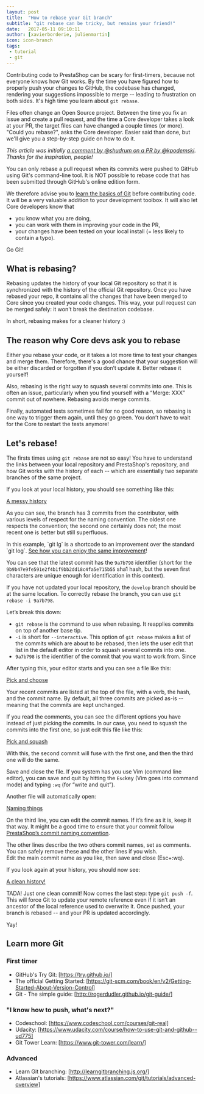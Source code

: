 ```yaml
---
layout: post
title:  "How to rebase your Git branch"
subtitle: "git rebase can be tricky, but remains your friend!"
date:   2017-05-11 09:10:11
author: [xavierborderie, julienmartin]
icon: icon-branch
tags:
 - tutorial
 - git
---
```


Contributing code to PrestaShop can be scary for first-timers, because not everyone knows how Git works. By the time you have figured how to properly push your changes to GitHub, the codebase has changed, rendering your suggestions impossible to merge -- leading to frustration on both sides. It's high time you learn about `git rebase`.

Files often change an Open Source project. Between the time you fix an issue and create a pull request, and the time a Core developer takes a look at your PR, the target files can have changed a couple times (or more). "Could you rebase?", asks the Core developer. Easier said than done, but we'll give you a step-by-step guide on how to do it.

<i>This article was initially [a comment by @shudrum on a PR by @kpodemski](https://github.com/PrestaShop/PrestaShop/pull/5583#issuecomment-221409795). Thanks for the inspiration, people!</i>

<note class="alert alert-note" role="alert">
You can only rebase a pull request when its commits were pushed to GitHub using Git's command-line tool. It is NOT possible to rebase code that has been submitted through GitHub's online edition form.

We therefore advise you to <a href="https://try.github.io/">learn the basics of Git</a> before contributing code. It will be a very valuable addition to your development toolbox. It will also let Core developers know that

* you know what you are doing,
* you can work with them in improving your code in the PR,
* your changes have been tested on your local install (= less likely to contain a typo).

Go Git!
</note>

## What is rebasing?

Rebasing updates the history of your local Git repository so that it is synchronized with the history of the official Git repository. Once you have rebased your repo, it contains all the changes that have been merged to Core since you created your code changes. This way, your pull request can be merged safely: it won't break the destination codebase.

In short, rebasing makes for a cleaner history :)

## The reason why Core devs ask you to rebase

Either you rebase your code, or it takes a lot more time to test your changes and merge them. Therefore, there's a good chance that your suggestion will be either discarded or forgotten if you don’t update it. Better rebase it yourself!

Also, rebasing is the right way to squash several commits into one. This is often an issue, particularly when you find yourself with a “Merge: XXX” commit out of nowhere. Rebasing avoids merge commits.

Finally, automated tests sometimes fail for no good reason, so rebasing is one way to trigger them again, until they go green. You don’t have to wait for the Core to restart the tests anymore!

## Let's rebase!

The firsts times using `git rebase` are not so easy! You have to understand the links between your local repository and PrestaShop's repository, and how Git works with the history of each -- which are essentially two separate branches of the same project.

If you look at your local history, you should see something like this:

[A messy history](/assets/images/2017/04/git-rebase-1.png)


As you can see, the branch has 3 commits from the contributor, with various levels of respect for the naming convention. The oldest one respects the convention; the second one certainly does not; the most recent one is better but still superfluous.

<note class="alert alert-note" role="alert">
In this example, `git lg` is a shortcode to an improvement over the standard `git log`. <a href="https://coderwall.com/p/euwpig/a-better-git-log">See how you can enjoy the same improvement</a>!
</note>

You can see that the latest commit has the `9a7b798` identifier (short for the `9b9b47e9fe591e2f4b1f9bb2dd18c4fa5e715b55` sha1 hash, but the seven first characters are unique enough for identification in this context).
 
If you have not updated your local repository, the `develop` branch should be at the same location. To correctly rebase the branch, you can use `git rebase -i 9a7b798`.

Let’s break this down:

* `git rebase` is the command to use when rebasing. It reapplies commits on top of another base tip.
* `-i` is short for `--interactive`. This option of `git rebase` makes a list of the commits which are about to be rebased, then lets the user edit that list in the default editor in order to squash several commits into one.
* `9a7b798` is the identifier of the commit that you want to work from. Since

After typing this, your editor starts and you can see a file like this:

[Pick and choose](/assets/images/2017/04/git-rebase-2.png)


Your recent commits are listed at the top of the file, with a verb, the hash, and the commit name. By default, all three commits are picked as-is -- meaning that the commits are kept unchanged.

If you read the comments, you can see the different options you have instead of just picking the commits. In our case, you need to squash the commits into the first one, so just edit this file like this:

[Pick and squash](/assets/images/2017/04/git-rebase-3.png)


With this, the second commit will fuse with the first one, and then the third one will do the same.

Save and close the file. If you system has you use Vim (command line editor), you can save and quit by hitting the `Esc`key (Vim goes into command mode) and typing `:wq` (for “write and quit”).

Another file will automatically open:

[Naming things](/assets/images/2017/04/git-rebase-4.png)


On the third line, you can edit the commit names. If it’s fine as it is, keep it that way. It might be a good time to ensure that your commit follow [PrestaShop’s commit naming convention](http://docs.prestashop.com/display/PS16/How+to+write+a+commit+message).

The other lines describe the two others commit names, set as comments. You can safely remove these and the other lines if you wish.<br/>
Edit the main commit name as you like, then save and close (Esc+:wq).

If you look again at your history, you should now see:

[A clean history!](/assets/images/2017/04/git-rebase-5.png)


TADA! Just one clean commit! Now comes the last step: type `git push -f`. This will force Git to update your remote reference even if it isn’t an ancestor of the local reference used to overwrite it. Once pushed, your branch is rebased -- and your PR is updated accordingly. 

Yay!

## Learn more Git

### First timer

* GitHub's Try Git: [https://try.github.io/]
* The official Getting Started: [https://git-scm.com/book/en/v2/Getting-Started-About-Version-Control]
* Git - The simple guide: [http://rogerdudler.github.io/git-guide/]

### "I know how to push, what's next?"

* Codeschool: [https://www.codeschool.com/courses/git-real]
* Udacity: [https://www.udacity.com/course/how-to-use-git-and-github--ud775]
* Git Tower Learn: [https://www.git-tower.com/learn/]

### Advanced

* Learn Git branching: [http://learngitbranching.js.org/]
* Atlassian's tutorials: [https://www.atlassian.com/git/tutorials/advanced-overview]
